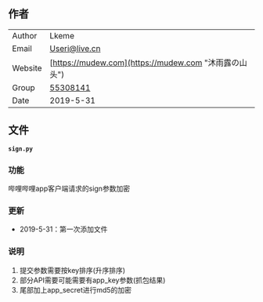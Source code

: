 ## 作者
|   |   |
| --- | --- |
| Author  | Lkeme |
| Email | Useri@live.cn  |
| Website | [https://mudew.com](https://mudew.com "沐雨露の山头") |
| Group |  [55308141](https://jq.qq.com/?_wv=1027&k=5AIDaJg) 
| Date | 2019-5-31 |


## 文件

**`sign.py`**

### 功能

哔哩哔哩app客户端请求的sign参数加密

### 更新

* 2019-5-31：第一次添加文件

### 说明

1. 提交参数需要按key排序(升序排序)  
2. 部分API需要可能需要有app_key参数(抓包结果)  
3. 尾部加上app_secret进行md5的加密
